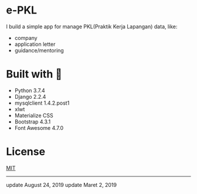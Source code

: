 # e-PKL
I build a simple app for manage PKL(Praktik Kerja Lapangan) data, like:
* company
* application letter
* guidance/mentoring

# Built with 💜
* Python 3.7.4
* Django 2.2.4
* mysqlclient 1.4.2.post1
* xlwt
* Materialize CSS
* Bootstrap 4.3.1
* Font Awesome 4.7.0

# License
[MIT](https://github.com/HilmiZul/epkl3/blob/master/LICENSE)

---
update August 24, 2019
update Maret 2, 2019
